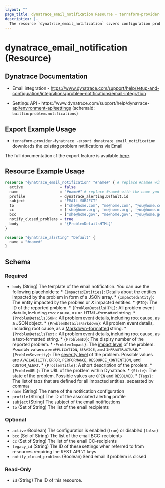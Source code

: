 ```yaml
---
layout: ""
page_title: dynatrace_email_notification Resource - terraform-provider-dynatrace"
description: |-
  The resource `dynatrace_email_notification` covers configuration problem notifications sent via Email
---
```


# dynatrace_email_notification (Resource)

## Dynatrace Documentation

- Email integration - https://www.dynatrace.com/support/help/setup-and-configuration/integrations/problem-notifications/email-integration

- Settings API - https://www.dynatrace.com/support/help/dynatrace-api/environment-api/settings (schemaId: `builtin:problem.notifications`)

## Export Example Usage

- `terraform-provider-dynatrace -export dynatrace_email_notification` downloads the existing problem notifications via Email

The full documentation of the export feature is available [here](https://registry.terraform.io/providers/dynatrace-oss/dynatrace/latest/docs/guides/export-v2).

## Resource Example Usage

```terraform
resource "dynatrace_email_notification" "#name#" { # replace #name# with the name you would like your resource be known within your Terraform Module
  active                 = false
  name                   = "#name#" # replace #name# with the name you would like your entry to be displayed within the Dynatrace Web UI
  profile                = dynatrace_alerting.Default.id
  subject                = "EMAIL-SUBJECT"
  to                     = ["she@home.com", "me@home.com", "you@home.com"]
  cc                     = ["she@home.org", "me@home.org", "you@home.org"]
  bcc                    = ["she@home.gov", "me@home.gov", "you@home.gov"]
  notify_closed_problems = true
  body                   = "{ProblemDetailsHTML}"
}

resource "dynatrace_alerting" "Default" {
  name = "#name#"
}
```

<!-- schema generated by tfplugindocs -->
## Schema

### Required

- `body` (String) The template of the email notification.  You can use the following placeholders:  * `{ImpactedEntities}`: Details about the entities impacted by the problem in form of a JSON array.  * `{ImpactedEntity}`: The entity impacted by the problem or *X* impacted entities.  * `{PID}`: The ID of the reported problem.  * `{ProblemDetailsHTML}`: All problem event details, including root cause, as an HTML-formatted string.  * `{ProblemDetailsJSON}`: All problem event details, including root cause, as a JSON object.  * `{ProblemDetailsMarkdown}`: All problem event details, including root cause, as a [Markdown-formatted](https://www.markdownguide.org/cheat-sheet/) string.  * `{ProblemDetailsText}`: All problem event details, including root cause, as a text-formatted string.  * `{ProblemID}`: The display number of the reported problem.  * `{ProblemImpact}`: The [impact level](https://www.dynatrace.com/support/help/shortlink/impact-analysis) of the problem. Possible values are `APPLICATION`, `SERVICE`, and `INFRASTRUCTURE`.  * `{ProblemSeverity}`: The [severity level](https://www.dynatrace.com/support/help/shortlink/event-types) of the problem. Possible values are `AVAILABILITY`, `ERROR`, `PERFORMANCE`, `RESOURCE_CONTENTION`, and `CUSTOM_ALERT`.  * `{ProblemTitle}`: A short description of the problem.  * `{ProblemURL}`: The URL of the problem within Dynatrace.  * `{State}`: The state of the problem. Possible values are `OPEN` and `RESOLVED`.  * `{Tags}`: The list of tags that are defined for all impacted entities, separated by commas
- `name` (String) The name of the notification configuration
- `profile` (String) The ID of the associated alerting profile
- `subject` (String) The subject of the email notifications
- `to` (Set of String) The list of the email recipients

### Optional

- `active` (Boolean) The configuration is enabled (`true`) or disabled (`false`)
- `bcc` (Set of String) The list of the email BCC-recipients
- `cc` (Set of String) The list of the email CC-recipients
- `legacy_id` (String) The ID of these settings when referred to from resources requiring the REST API V1 keys
- `notify_closed_problems` (Boolean) Send email if problem is closed

### Read-Only

- `id` (String) The ID of this resource.
 